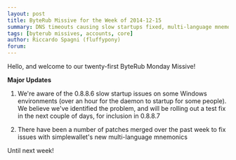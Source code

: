 ```yaml
---
layout: post
title: ByteRub Missive for the Week of 2014-12-15
summary: DNS timeouts causing slow startups fixed, multi-language mnemonic bugs fixed
tags: [byterub missives, accounts, core]
author: Riccardo Spagni (fluffypony)
forum: 
---
```


Hello, and welcome to our twenty-first ByteRub Monday Missive!

**Major Updates**

1. We're aware of the 0.8.8.6 slow startup issues on some Windows environments (over an hour for the daemon to startup for some people). We believe we've identified the problem, and will be rolling out a test fix in the next couple of days, for inclusion in 0.8.8.7

2. There have been a number of patches merged over the past week to fix issues with simplewallet's new multi-language mnemonics

Until next week!